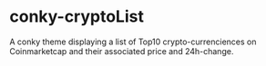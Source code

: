 # conky-cryptoList
A conky theme displaying a list of Top10 crypto-currenciences on Coinmarketcap and their associated price and 24h-change.

